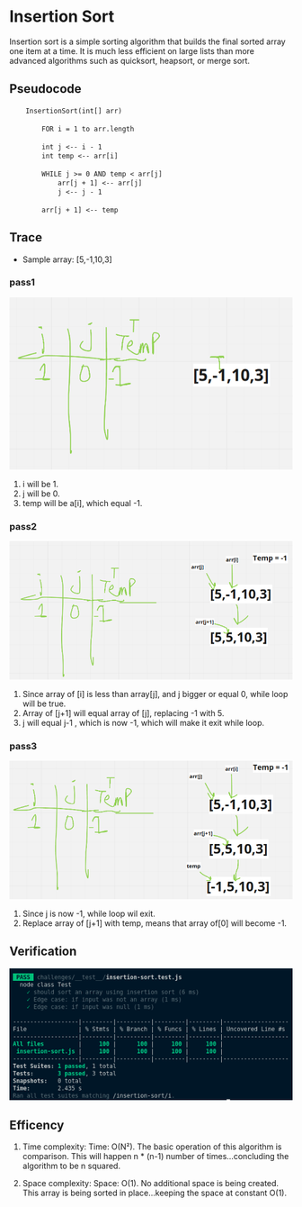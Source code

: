 # Insertion Sort

Insertion sort is a simple sorting algorithm that builds the final sorted array one item at a time. It is much less efficient on large lists than more advanced algorithms such as quicksort, heapsort, or merge sort.

## Pseudocode

        InsertionSort(int[] arr)
        
            FOR i = 1 to arr.length
            
            int j <-- i - 1
            int temp <-- arr[i]
            
            WHILE j >= 0 AND temp < arr[j]
                arr[j + 1] <-- arr[j]
                j <-- j - 1
                
            arr[j + 1] <-- temp

## Trace

- Sample array: [5,-1,10,3]

### pass1

![pass](./pass1.png)

1. i will be 1.
2. j will be 0.
3. temp will be a[i], which equal -1.

### pass2

![pass](./pass2.png)

1. Since array of [i] is less than array[j], and j bigger or equal 0, while loop will be true.
2. Array of [j+1] will equal array of [j], replacing -1 with 5.
3. j will equal j-1 , which is now -1, which will make it exit while loop.

### pass3

![pass](./pass3.png)

1. Since j is now -1, while loop wil exit.
2. Replace array of [j+1] with temp, means that array of[0] will become -1.

## Verification

![test](./insertion-sort-test.png)

## Efficency

1. Time complexity:   Time:  O(N²).
The basic operation of this algorithm is comparison. This will happen n * (n-1) number of times…concluding the algorithm to be n squared.

2. Space complexity:   Space: O(1).
No additional space is being created. This array is being sorted in place…keeping the space at constant O(1).
